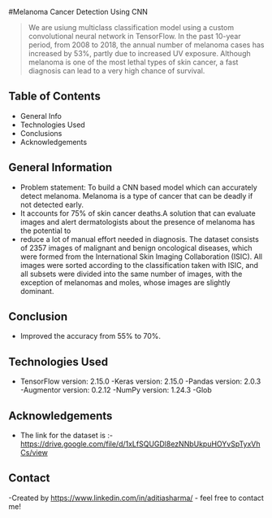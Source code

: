 #Melanoma Cancer Detection Using CNN
> We are usiung multiclass classification model using a custom convolutional neural network in TensorFlow. In the past 10-year period, from 2008 to 2018,
> the annual number of melanoma cases has increased by 53%, partly due to increased UV exposure.
> Although melanoma is one of the most lethal types of skin cancer, a fast diagnosis can lead to a very high chance of survival.


## Table of Contents
* General Info
* Technologies Used
* Conclusions
* Acknowledgements


## General Information
- Problem statement: To build a CNN based model which can accurately detect melanoma. Melanoma is a type of cancer that can be deadly if not detected early.
- It accounts for 75% of skin cancer deaths.A solution that can evaluate images and alert dermatologists about the presence of melanoma has the potential to
-  reduce a lot of manual effort needed in diagnosis.
The dataset consists of 2357 images of malignant and benign oncological diseases, which were formed from the International Skin Imaging Collaboration (ISIC).
All images were sorted according to the classification taken with ISIC, and all subsets were divided into the same number of images, with the exception of
melanomas and moles, whose images are slightly dominant.  

## Conclusion
- Improved the accuracy from 55% to 70%.

## Technologies Used
- TensorFlow version: 2.15.0
-Keras version: 2.15.0
-Pandas version: 2.0.3
-Augmentor version: 0.2.12
-NumPy version: 1.24.3
-Glob


## Acknowledgements
- The link for the dataset is :- https://drive.google.com/file/d/1xLfSQUGDl8ezNNbUkpuHOYvSpTyxVhCs/view


## Contact
-Created by https://www.linkedin.com/in/aditiasharma/ - feel free to contact me!


